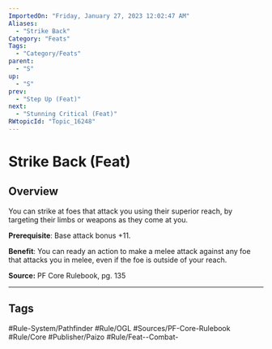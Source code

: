 ```yaml
---
ImportedOn: "Friday, January 27, 2023 12:02:47 AM"
Aliases:
  - "Strike Back"
Category: "Feats"
Tags:
  - "Category/Feats"
parent:
  - "S"
up:
  - "S"
prev:
  - "Step Up (Feat)"
next:
  - "Stunning Critical (Feat)"
RWtopicId: "Topic_16248"
---
```

# Strike Back (Feat)
## Overview
You can strike at foes that attack you using their superior reach, by targeting their limbs or weapons as they come at you.

**Prerequisite**: Base attack bonus +11.

**Benefit**: You can ready an action to make a melee attack against any foe that attacks you in melee, even if the foe is outside of your reach.

**Source:** PF Core Rulebook, pg. 135


---
## Tags
#Rule-System/Pathfinder #Rule/OGL #Sources/PF-Core-Rulebook #Rule/Core #Publisher/Paizo #Rule/Feat--Combat-

